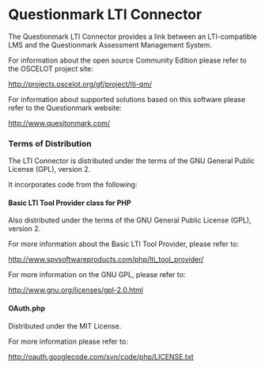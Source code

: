 # Questionmark LTI Connector

The Questionmark LTI Connector provides a link between an LTI-compatible LMS
and the Questionmark Assessment Management System.

For information about the open source Community Edition please refer to the
OSCELOT project site:

http://projects.oscelot.org/gf/project/lti-qm/

For information about supported solutions based on this software please refer
to the Questionmark website:

http://www.quesitonmark.com/

### Terms of Distribution

The LTI Connector is distributed under the terms of the GNU General Public
License (GPL), version 2.

It incorporates code from the following:

#### Basic LTI Tool Provider class for PHP

Also distributed under the terms of the GNU General Public License (GPL), version 2.

For more information about the Basic LTI Tool Provider, please refer to:

http://www.spvsoftwareproducts.com/php/lti_tool_provider/

For more information on the GNU GPL, please refer to:

http://www.gnu.org/licenses/gpl-2.0.html

#### OAuth.php

Distributed under the MIT License.

For more information please refer to:

http://oauth.googlecode.com/svn/code/php/LICENSE.txt
